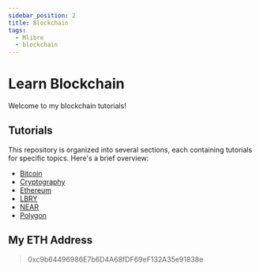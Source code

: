 ```yaml
---
sidebar_position: 2
title: Blockchain
tags:
  - Mlibre
  - blockchain
---
```


# Learn Blockchain

Welcome to my blockchain tutorials!

## Tutorials

This repository is organized into several sections, each containing tutorials for specific topics. Here's a brief overview:

* [Bitcoin](Bitcoin/)
* [Cryptography](Cryptography/)
* [Ethereum](Ethereum/)
* [LBRY](LBRY/)
* [NEAR](NEAR/)
* [Polygon](Polygon/)

## My ETH Address

> 0xc9b64496986E7b6D4A68fDF69eF132A35e91838e
